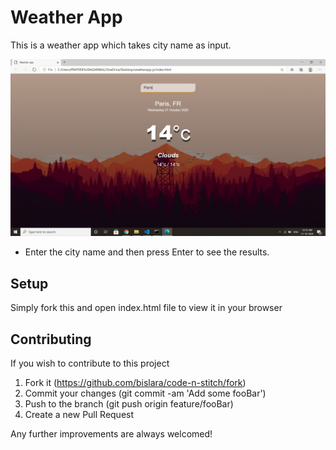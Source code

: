 # Weather App
This is a weather app which takes city name as input.

![](weatherappscreenshot.png)

* Enter the city name and then press Enter to see the results.

## Setup
Simply fork this and open index.html file to view it in your browser
## Contributing
If you wish to contribute to this project

1. Fork it (https://github.com/bislara/code-n-stitch/fork)
2. Commit your changes (git commit -am 'Add some fooBar')
3. Push to the branch (git push origin feature/fooBar)
4. Create a new Pull Request

Any further improvements are always welcomed!
